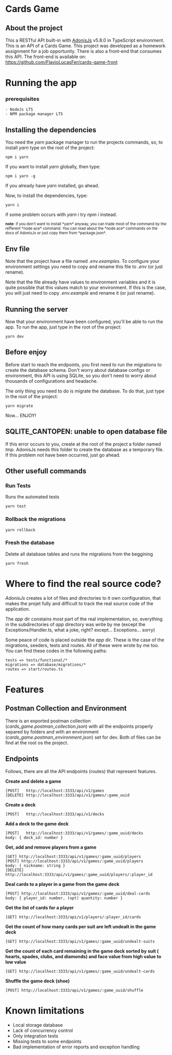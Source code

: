 # Cards Game

## About the project

<p>
    This a RESTful API built-in with 
    <a href="https://adonisjs.com/" target="_blank">AdonisJs</a> v5.8.0 in TypeScript environment. This is an API of a Cards Game. This project was developed as a homework assignment for a job opportunity. There is also a front-end that consumes this API. The front-end is available on: <a href="https://github.com/FlavioLucasFer/cards-game-front" target="_blank">https://github.com/FlavioLucasFer/cards-game-front</a>
</p>

# Running the app

### prerequisites

    - NodeJs LTS
    - NPM package manager LTS


## Installing the dependencies


You need the *yarn* package manager to run the projects commands, so, to install *yarn* type on the root of the project:

    npm i yarn

If you want to install *yarn* globally, then type:

    npm i yarn -g

If you already have *yarn* installed, go ahead.

Now, to install the dependencies, type:

    yarn i 

if some problem occurs with *yarn i* try *npm i* instead.

<small>
    <b>note</b>: if you don't want to install *yarn* anyway, you can trade most of the command by the refferent *node ace* command. You can read about the *node ace* commands on the docs of AdonisJs or just copy them from *package.json*.
</small>

## Env file

Note that the project have a file named *.env.examples*. To configure your environment settings you need to copy and rename this file to *.env* (or just rename). 

Note that the file already have values to environment variables and it is quite possible that this values match to your environment. If this is the case, you will just need to copy *.env.example* and rename it (or just rename).

## Running the server

Now that your environment have been configured, you'll be able to run the app. To run the app, just type in the root of the project:

    yarn dev

## Before enjoy

Before start to reach the endpoints, you first need to run the migrations to create the database schema. Don't worry about database configs or environment, this API is using SQLite, so you don't need to worry about thousands of configurations and headache. 

The only thing you need to do is migrate the database. To do that, just type in the root of the project:

    yarn migrate

Now... ENJOY!

## SQLITE_CANTOPEN: unable to open database file

If this error occurs to you, create at the root of the project a folder named *tmp*. AdonisJs needs this folder to create the database as a temporary file. If this problem not have been occurred, just go ahead.

## Other usefull commands

### Run Tests

Runs the automated tests

    yarn test

### Rollback the migrations

    yarn rollback

### Fresh the database

Delete all database tables and runs the migrations from the beggining

    yarn fresh

# Where to find the real source code?

*AdonisJs* creates a lot of files and directories to it own configuration, that makes the projet fully and difficult to track the real source code of the application.

The *app* dir constains most part of the real implementation, so, everything in the subdirectories of *app* directory was write by me (except the Exceptions/Handler.ts, what a joke, right? except... Exceptions... sorry) 

Some peace of code is placed outside the *app* dir. These is the case of the migrations, seeders, tests and routes. All of these were wrote by me too. You can find these codes in the following paths:

    tests => tests/functional/*
    migrations => database/migrations/*
    routes => start/routes.ts

# Features

## Postman Collection and Environment

There is an exported postman collection (*cards_game.postman_collection.json*) with all the endpoints properly separed by folders and with an environment (*cards_game.postman_environment.json*) set for dev. Both of files can be find at the root os the project.

## Endpoints

Follows, there are all the API endpoints (routes) that represent features.

<b> Create and delete a game </b>

    [POST]   http://localhost:3333/api/v1/games
    [DELETE] http://localhost:3333/api/v1/games/:game_uuid

<b> Create a deck </b>

    [POST]   http://localhost:3333/api/v1/decks

<b> Add a deck to the game deck </b>

    [POST]   http://localhost:3333/api/v1/games/:game_uuid/decks
    body: { deck_id: number }

<b> Get, add and remove players from a game </b>

    [GET] http://localhost:3333/api/v1/games/:game_uuid/players
    [POST] http://localhost:3333/api/v1/games/:game_uuid/players
    body: { nickname: string }
    [DELETE] http://localhost:3333/api/v1/games/:game_uuid/players/:player_id

<b> Deal cards to a player in a game from the game deck </b>

    [POST] http://localhost:3333/api/v1/games/:game_uuid/deal-cards
    body: { player_id: number, (opt) quantity: number }

<b> Get the list of cards for a player </b>

    [GET] http://localhost:3333/api/v1/players/:player_id/cards

<b> Get the count of how many cards per suit are left undealt in the game deck </b>

    [GET] http://localhost:3333/api/v1/games/:game_uuid/undealt-suits

<b> Get the count of each card remaining in the game deck sorted by suit (
hearts, spades, clubs, and diamonds) and face value from high value to low value </b>

    [GET] http://localhost:3333/api/v1/games/:game_uuid/undealt-cards

<b> Shuffle the game deck (shoe) </b>

    [POST] http://localhost:3333/api/v1/games/:game_uuid/shuffle

# Known limitations

 - Local storage database
 - Lack of concurrency control
 - Only integration tests
 - Missing tests to some endpoints
 - Bad implementation of error reports and exception handling
